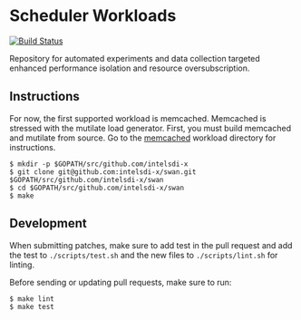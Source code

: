# Scheduler Workloads

[![Build Status](https://travis-ci.com/intelsdi-x/swan.svg?token=EuvqyXrzZzZgasmsv6hn&branch=master)](https://travis-ci.com/intelsdi-x/swan)

Repository for automated experiments and data collection targeted enhanced performance isolation and resource oversubscription.

## Instructions

For now, the first supported workload is memcached. Memcached is stressed with the mutilate load generator.
First, you must build memcached and mutilate from source. Go to the [memcached](workloads/data_caching/memcached) workload directory for instructions.

```
$ mkdir -p $GOPATH/src/github.com/intelsdi-x
$ git clone git@github.com:intelsdi-x/swan.git $GOPATH/src/github.com/intelsdi-x/swan
$ cd $GOPATH/src/github.com/intelsdi-x/swan
$ make
```

## Development

When submitting patches, make sure to add test in the pull request and add the test to `./scripts/test.sh` and the new files to `./scripts/lint.sh` for linting.

Before sending or updating pull requests, make sure to run:

```
$ make lint
$ make test
```
